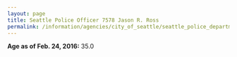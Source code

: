 ```yaml
---
layout: page
title: Seattle Police Officer 7578 Jason R. Ross
permalink: /information/agencies/city_of_seattle/seattle_police_department/copbook/7578/
---
```


**Age as of Feb. 24, 2016:** 35.0
